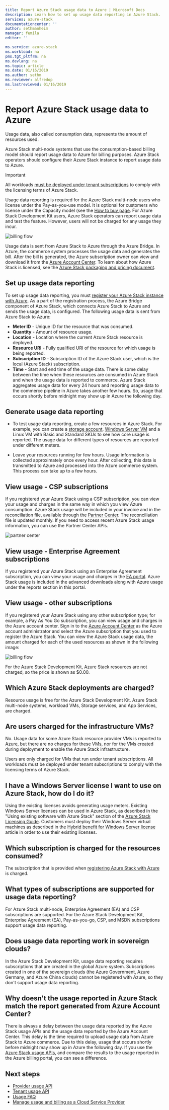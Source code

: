 ```yaml
---
title: Report Azure Stack usage data to Azure | Microsoft Docs
description: Learn how to set up usage data reporting in Azure Stack.
services: azure-stack
documentationcenter: ''
author: sethmanheim
manager: femila
editor: ''

ms.service: azure-stack
ms.workload: na
pms.tgt_pltfrm: na
ms.devlang: na
ms.topic: article
ms.date: 01/16/2019
ms.author: sethm
ms.reviewer: alfredop
ms.lastreviewed: 01/16/2019
---
```


# Report Azure Stack usage data to Azure

Usage data, also called consumption data, represents the amount of resources used.

Azure Stack multi-node systems that use the consumption-based billing model should report usage data to Azure for billing purposes. Azure Stack operators should configure their Azure Stack instance to report usage data to Azure.

> [!IMPORTANT]
> All workloads [must be deployed under tenant subscriptions](#are-users-charged-for-the-infrastructure-vms) to comply with the licensing terms of Azure Stack.

Usage data reporting is required for the Azure Stack multi-node users who license under the Pay-as-you-use model. It is optional for customers who license under the Capacity model (see the [How to buy page](https://azure.microsoft.com/overview/azure-stack/how-to-buy/). For Azure Stack Development Kit users, Azure Stack operators can report usage data and test the feature. However, users will not be charged for any usage they incur.

![billing flow](media/azure-stack-usage-reporting/billing-flow.png)

Usage data is sent from Azure Stack to Azure through the Azure Bridge. In Azure, the commerce system processes the usage data and generates the bill. After the bill is generated, the Azure subscription owner can view and download it from the [Azure Account Center](https://account.windowsazure.com/Subscriptions). To learn about how Azure Stack is licensed, see the [Azure Stack packaging and pricing document](https://go.microsoft.com/fwlink/?LinkId=842847).

## Set up usage data reporting

To set up usage data reporting, you must [register your Azure Stack instance with Azure](azure-stack-registration.md ). As a part of the registration process, the Azure Bridge component of Azure Stack, which connects Azure Stack to Azure and sends the usage data, is configured. The following usage data is sent from Azure Stack to Azure:

- **Meter ID** - Unique ID for the resource that was consumed.
- **Quantity** - Amount of resource usage.
- **Location** - Location where the current Azure Stack resource is deployed.
- **Resource URI** - Fully qualified URI of the resource for which usage is being reported.
- **Subscription ID** - Subscription ID of the Azure Stack user, which is the local (Azure Stack) subscription.
- **Time** - Start and end time of the usage data. There is some delay between the time when these resources are consumed in Azure Stack and when the usage data is reported to commerce. Azure Stack aggregates usage data for every 24 hours and reporting usage data to the commerce pipeline in Azure takes another few hours. So, usage that occurs shortly before midnight may show up in Azure the following day.

## Generate usage data reporting

- To test usage data reporting, create a few resources in Azure Stack. For example, you can create a [storage account](azure-stack-provision-storage-account.md), [Windows Server VM](../user/azure-stack-create-vm-template.md) and a Linux VM with Basic and Standard SKUs to see how core usage is reported. The usage data for different types of resources are reported under different meters.

- Leave your resources running for few hours. Usage information is collected approximately once every hour. After collecting, this data is transmitted to Azure and processed into the Azure commerce system. This process can take up to a few hours.

## View usage - CSP subscriptions

If you registered your Azure Stack using a CSP subscription, you can view your usage and charges in the same way in which you view Azure consumption. Azure Stack usage will be included in your invoice and in the reconciliation file, available through the [Partner Center](https://partnercenter.microsoft.com/partner/home). The reconciliation file is updated monthly. If you need to access recent Azure Stack usage information, you can use the Partner Center APIs.

![partner center](media/azure-stack-usage-reporting/partner-center.png)

## View usage - Enterprise Agreement subscriptions

If you registered your Azure Stack using an Enterprise Agreement subscription, you can view your usage and charges in the [EA portal](https://ea.azure.com/). Azure Stack usage is included in the advanced downloads along with Azure usage under the reports section in this portal. 

## View usage - other subscriptions

If you registered your Azure Stack using any other subscription type; for example, a Pay As You Go subscription, you can view usage and charges in the Azure account center. Sign in to the [Azure Account Center](https://account.windowsazure.com/Subscriptions) as the Azure account administrator and select the Azure subscription that you used to register the Azure Stack. You can view the Azure Stack usage data, the amount charged for each of the used resources as shown in the following image:

![billing flow](media/azure-stack-usage-reporting/pricing-details.png)

For the Azure Stack Development Kit, Azure Stack resources are not charged, so the price is shown as $0.00.

## Which Azure Stack deployments are charged?

Resource usage is free for the Azure Stack Development Kit. Azure Stack multi-node systems, workload VMs, Storage services, and App Services, are charged.

## Are users charged for the infrastructure VMs?

No. Usage data for some Azure Stack resource provider VMs is reported to Azure, but there are no charges for these VMs, nor for the VMs created during deployment to enable the Azure Stack infrastructure.  

Users are only charged for VMs that run under tenant subscriptions. All workloads must be deployed under tenant subscriptions to comply with the licensing terms of Azure Stack.

## I have a Windows Server license I want to use on Azure Stack, how do I do it?

Using the existing licenses avoids generating usage meters. Existing Windows Server licenses can be used in Azure Stack, as described in the "Using existing software with Azure Stack" section of the [Azure Stack Licensing Guide](https://go.microsoft.com/fwlink/?LinkId=851536). Customers must deploy their Windows Server virtual machines as described in the [Hybrid benefit for Windows Server license](/azure/virtual-machines/windows/hybrid-use-benefit-licensing) article in order to use their existing licenses.

## Which subscription is charged for the resources consumed?

The subscription that is provided when [registering Azure Stack with Azure](azure-stack-registration.md ) is charged.

## What types of subscriptions are supported for usage data reporting?

For Azure Stack multi-node, Enterprise Agreement (EA) and CSP subscriptions are supported. For the Azure Stack Development Kit, Enterprise Agreement (EA), Pay-as-you-go, CSP, and MSDN subscriptions support usage data reporting.

## Does usage data reporting work in sovereign clouds?

In the Azure Stack Development Kit, usage data reporting requires subscriptions that are created in the global Azure system. Subscriptions created in one of the sovereign clouds (the Azure Government, Azure Germany, and Azure China clouds) cannot be registered with Azure, so they don't support usage data reporting.

## Why doesn't the usage reported in Azure Stack match the report generated from Azure Account Center?

There is always a delay between the usage data reported by the Azure Stack usage APIs and the usage data reported  by the Azure Account Center. This delay is the time required to upload usage data from Azure Stack to Azure commerce. Due to this delay, usage that occurs shortly before midnight may show up in Azure the following day. If you use the [Azure Stack usage APIs](azure-stack-provider-resource-api.md), and compare the results to the usage reported in the Azure billing portal, you can see a difference.

## Next steps

* [Provider usage API](azure-stack-provider-resource-api.md)  
* [Tenant usage API](azure-stack-tenant-resource-usage-api.md)
* [Usage FAQ](azure-stack-usage-related-faq.md)
* [Manage usage and billing as a Cloud Service Provider](azure-stack-add-manage-billing-as-a-csp.md)
